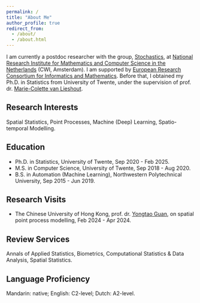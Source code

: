 ```yaml
---
permalink: /
title: "About Me"
author_profile: true
redirect_from: 
  - /about/
  - /about.html
---
```


I am currently a postdoc researcher with the group, [Stochastics](https://www.cwi.nl/en/groups/stochastics/), at [National Research Institute for Mathematics and Computer Science in the Netherlands](https://www.cwi.nl/en/) (CWI, Amsterdam). I am supported by [European Research Consortium for Informatics and Mathematics](https://www.ercim.eu). Before that, I obtained my Ph.D. in Statistics from University of Twente, under the supervision of prof. dr. [Marie-Colette van Lieshout](https://homepages.cwi.nl/~colette/).


Research Interests
------
Spatial Statistics, Point Processes, Machine (Deep) Learning, Spatio-temporal Modelling.


Education
------
- Ph.D. in Statistics, University of Twente, Sep 2020 - Feb 2025.
- M.S. in Computer Science, University of Twente, Sep 2018 - Aug 2020.
- B.S. in Automation (Machine Learning), Northwestern Polytechnical University, Sep 2015 - Jun 2019.


Research Visits
------
- The Chinese University of Hong Kong, prof. dr. [Yongtao Guan](https://sds.cuhk.edu.cn/en/teacher/1038), on spatial point process modelling, Feb 2024 - Apr 2024.


Review Services
------
Annals of Applied Statistics, Biometrics, Computational Statistics \& Data Analysis, Spatial Statistics.


Language Proficiency
------
Mandarin: native; English: C2-level; Dutch: A2-level.

